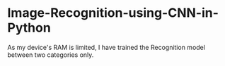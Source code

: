 # Image-Recognition-using-CNN-in-Python
As my device's RAM is limited, I have trained the  Recognition model between two categories only.
